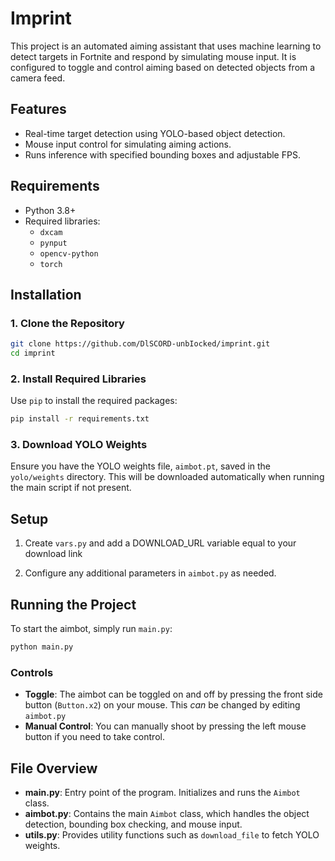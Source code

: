 # Imprint

This project is an automated aiming assistant that uses machine learning to detect targets in Fortnite and respond by simulating mouse input. It is configured to toggle and control aiming based on detected objects from a camera feed.

## Features

- Real-time target detection using YOLO-based object detection.
- Mouse input control for simulating aiming actions.
- Runs inference with specified bounding boxes and adjustable FPS.

## Requirements

- Python 3.8+
- Required libraries:
  - `dxcam`
  - `pynput`
  - `opencv-python`
  - `torch`

## Installation

### 1. Clone the Repository
```bash
git clone https://github.com/DlSCORD-unbIocked/imprint.git
cd imprint
```

### 2. Install Required Libraries
Use `pip` to install the required packages:
```bash
pip install -r requirements.txt
```

### 3. Download YOLO Weights
Ensure you have the YOLO weights file, `aimbot.pt`, saved in the `yolo/weights` directory. This will be downloaded automatically when running the main script if not present.

## Setup

1. Create `vars.py` and add a DOWNLOAD_URL variable equal to your download link
   
2. Configure any additional parameters in `aimbot.py` as needed.

## Running the Project

To start the aimbot, simply run `main.py`:

```bash
python main.py
```

### Controls
- **Toggle**: The aimbot can be toggled on and off by pressing the front side button (`Button.x2`) on your mouse. This *can* be changed by editing `aimbot.py`
- **Manual Control**: You can manually shoot by pressing the left mouse button if you need to take control.

## File Overview

- **main.py**: Entry point of the program. Initializes and runs the `Aimbot` class.
- **aimbot.py**: Contains the main `Aimbot` class, which handles the object detection, bounding box checking, and mouse input.
- **utils.py**: Provides utility functions such as `download_file` to fetch YOLO weights.
